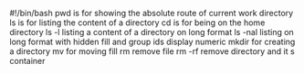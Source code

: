 #!/bin/bash
pwd is for showing the absolute route of current work directory
ls is for listing the content of a directory
cd is for being on the home directory
ls -l listing a content of a directory on long format
ls -nal listing on long format with hidden fill and group ids display numeric
mkdir for creating a directory
mv for moving fill
rm remove file
rm -rf remove directory and it s container

